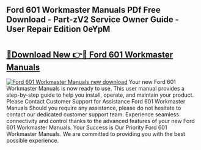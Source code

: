## Ford 601 Workmaster Manuals PDf Free Download - Part-zV2 Service Owner Guide - User Repair Edition 0eYpM

# <h2><a href="http://bc82150.oget.top/?id=Ford+601+Workmaster+Manuals">🔗Download New 👉🔴 Ford 601 Workmaster Manuals</a></h2>

[![Ford 601 Workmaster Manuals new download](https://i.imgur.com/5g1atiW.png)](http://bc82150.oget.top/?id=Ford+601+Workmaster+Manuals)
Your new Ford 601 Workmaster Manuals is now ready to use. This user manual provides a step-by-step guide to help you install, operate, and maintain your product. Please Contact Customer Support for Assistance Ford 601 Workmaster Manuals Should you require any assistance, please do not hesitate to contact our dedicated customer support team. Experience seamless connectivity and control thanks to the advanced features of your new Ford 601 Workmaster Manuals. Your Success is Our Priority Ford 601 Workmaster Manuals. We are committed to providing you with the best possible experience.
